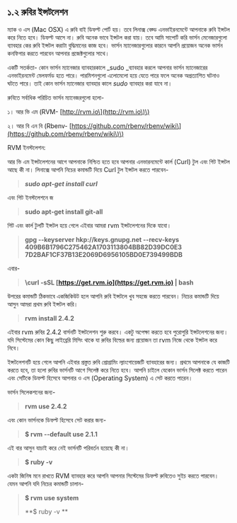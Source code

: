 ## ১.২ রুবির ইন্সটলেশন

ম্যাক ও এস \(Mac OSX\) এ রুবি বাই ডিফল্ট পোর্ট হয়। তবে লিনাক্স বেজ্ড এনভাইরনমেন্টে আপনাকে রুবি ইন্সটল করে নিতে হবে। ডিফল্ট আসে না। রুবি অনেক ভাবে ইন্সটল করা যায়। তবে আমি সাপোর্ট করি ভার্সন মেনেজারগুলো ব্যাবহার কের রুবি ইন্সটল করাটা বুদ্ধিমানের কাজ হবে। ভার্সন ম্যানেজারগুলোর কারনে আপনি প্রয়োজন অনেক ভার্সন কনফিগার করতে পারবেন আপনার প্রজেক্টগুলোর সাথে।

একটি সতর্কতা- কোন ভার্সন ম্যানেজার ব্যাবহারকালে _sudo _ব্যাবহার করলে আপনার ভার্সন ম্যানেজারের এনভাইরনমেন্ট মেলফর্মড হতে পারে। পারমিশনগুলো এলোমেলো হয়ে যেতে পারে ফলে অনেক অপ্রত্যাশিত ঘটনাও ঘটতে পারে। তাই কোন ভার্সন ম্যানেজার ব্যাবহার কালে _sudo_ ব্যাবহার করা যাবে না।

রুবিতে সর্বাধিক পরিচিত ভার্সন ম্যানেজরগুলো হলো-

১। আর ভি এম \(RVM- [http://rvm.io\](http://rvm.io\)\)

২। আর বি এন বি \(Rbenv- [https://github.com/rbenv/rbenv/wiki\](https://github.com/rbenv/rbenv/wiki\)\)

RVM ইনস্টলেশন:

আর ভি এম ইন্সটলেশনের আগে আপনাকে নিশ্চিত হতে হবে আপনার এনভারনমেন্টে কার্ল \(Curl\) টুল এবং গিট ইন্সটল আছে কী না। লিনাক্সে আপনি নিচের কমান্ডটি দিয়ে Curl টুল ইন্সটল করতে পারবেন-

> _**sudo apt-get install curl**_

এবং গিট ইনস্টলেশনে জ

> **sudo apt-get install git-all**

গিট এবং কার্ল টুলটি ইন্সটল হয়ে গেলে এইবার আমরা rvm ইন্সটলেশনের দিকে যাবো।

> **gpg --keyserver hkp://keys.gnupg.net --recv-keys 409B6B1796C275462A1703113804BB82D39DC0E3 7D2BAF1CF37B13E2069D6956105BD0E739499BDB**

এবার-

> **\curl -sSL **[https://get.rvm.io](https://get.rvm.io)** \| bash**

উপরের কমান্ডটি ঠিকভাবে একজিকিউট হলে আপনি রুবি ইন্সটলে খুব সহজে করতে পারবেন। নিচের কমান্ডটি দিয়ে আসুন আমরা প্রথম রুবি ইন্সটল করি।

> **rvm install 2.4.2**

এইবার rvm রুবির 2.4.2 বার্সনটি ইন্সটলেশন শুরু করবে। একটু অপেক্ষা করতে হবে পুরোপুরি ইন্সটলেশনের জন্য। যদি সিস্টেমের কোন কিছু লাইব্রেরি মিসিং থাকে যা রুবির বিল্ডের জন্য প্রয়োজন তা rvm নিজে থেকে ইন্সটল করে নিবে।

ইন্সটলেশনটি হয়ে গেলে আপনি এইবার প্রস্তুত রুবি প্রোগ্রামিং ল্যাংগোয়েজটি ব্যাবহারের জন্য। প্রথমে আপনাকে যে কাজটি করতে হবে, তা হলো রুবির ভার্সনটি আগে সিলেক্ট করে নিতে হবে। আপনি চাইলে যেকোন ভার্সন সিলেক্ট করতে পারেন এবং সেটিকে ডিফল্ট হিসেবে আপনার ও এস \(Operating System\) এ সেট করতে পারেন।

ভার্সন সিলেকশনের জন্য-

> **rvm use 2.4.2**

এবং কোন ভার্সনকে ডিফল্ট হিসেবে সেট করার জন্য-

> **$ rvm --default use 2.1.1**

এই বার আসুন যাচাই করে নেই ভার্সনটি পরিবর্তন হয়েছে কী না।

> **$ ruby -v**

একটা জিনিষ মনে রাখতে RVM ব্যাবহার করে আপনি আপনার সিস্টেমের ডিফল্ট রুবিতেও সুইচ করতে পারবেন। যেমন আপনি যদি নিচের কমান্ডটি চালান-

> **$ rvm use system**
>
> **$ ruby -v **







